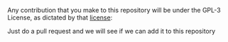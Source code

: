 Any contribution that you make to this repository will
be under the GPL-3 License, as dictated by that
[license](https://www.gnu.org/licenses/gpl-3.0.en.html):

Just do a pull request and we will see if we can add it to this repository